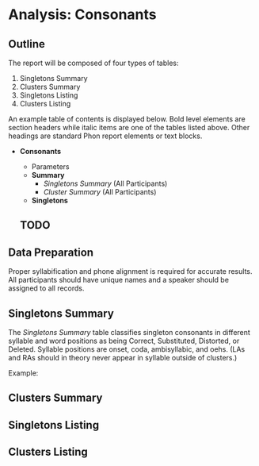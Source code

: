 # Analysis: Consonants

## Outline

The report will be composed of four types of tables: 

 1. Singletons Summary
 1. Clusters Summary
 1. Singletons Listing
 1. Clusters Listing
 
An example table of contents is displayed below. Bold level elements are section headers while italic items are one of the tables listed
above. Other headings are standard Phon report elements or text blocks.

 * **Consonants**
    * Parameters
    * **Summary**
        * *Singletons Summary* (All Participants)
        * *Cluster Summary* (All Participants)
    * **Singletons**
 
   ## TODO ##       
        
## Data Preparation

Proper syllabification and phone alignment is required for accurate results. All participants should have unique names and a speaker should be
assigned to all records.

## Singletons Summary

The *Singletons Summary* table classifies singleton consonants in different syllable and word positions as being Correct, Substituted, Distorted, or Deleted.
Syllable positions are onset, coda, ambisyllabic, and oehs. (LAs and RAs should in theory never appear in syllable outside of clusters.)

Example:

## Clusters Summary

## Singletons Listing

## Clusters Listing

